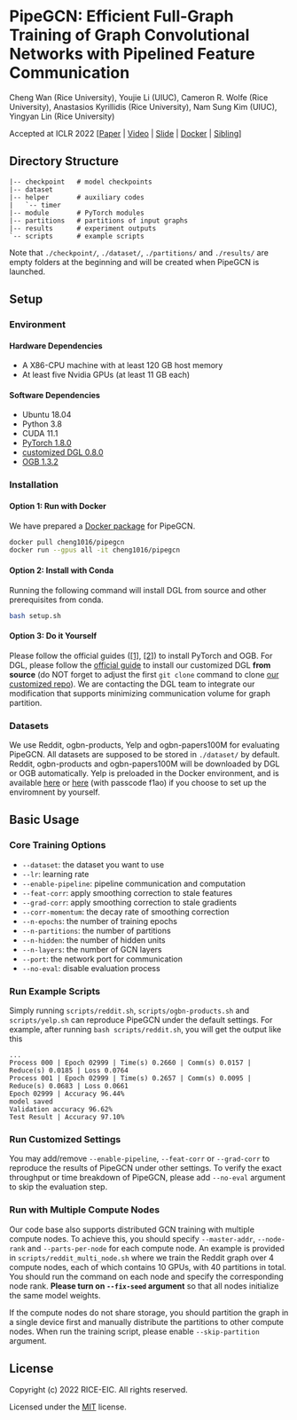 # PipeGCN: Efficient Full-Graph Training of Graph Convolutional Networks with Pipelined Feature Communication

Cheng Wan (Rice University), Youjie Li (UIUC), Cameron R. Wolfe (Rice University), Anastasios Kyrillidis (Rice University), Nam Sung Kim (UIUC), Yingyan Lin (Rice University)

Accepted at ICLR 2022 [[Paper](https://openreview.net/pdf?id=kSwqMH0zn1F) | [Video](https://youtu.be/kmUZIEbyypI) | [Slide](https://www.liyoujie.net/_files/ugd/b32cd5_c6bf49b80b144f5c90930fb04aff3100.pdf) | [Docker](https://hub.docker.com/r/cheng1016/pipegcn) | [Sibling](https://github.com/RICE-EIC/BNS-GCN)]


## Directory Structure

```
|-- checkpoint   # model checkpoints
|-- dataset
|-- helper       # auxiliary codes
|   `-- timer
|-- module       # PyTorch modules
|-- partitions   # partitions of input graphs
|-- results      # experiment outputs
`-- scripts      # example scripts
```

Note that `./checkpoint/`, `./dataset/`, `./partitions/` and `./results/` are empty folders at the beginning and will be created when PipeGCN is launched.

## Setup

### Environment

#### Hardware Dependencies

- A X86-CPU machine with at least 120 GB host memory 
- At least five Nvidia GPUs (at least 11 GB each)

#### Software Dependencies

- Ubuntu 18.04
- Python 3.8
- CUDA 11.1
- [PyTorch 1.8.0](https://github.com/pytorch/pytorch)
- [customized DGL 0.8.0](https://github.com/chwan-rice/dgl)
- [OGB 1.3.2](https://ogb.stanford.edu/docs/home/)

### Installation

#### Option 1: Run with Docker

We have prepared a [Docker package](https://hub.docker.com/r/cheng1016/pipegcn) for PipeGCN.

```bash
docker pull cheng1016/pipegcn
docker run --gpus all -it cheng1016/pipegcn
```

#### Option 2: Install with Conda

Running the following command will install DGL from source and other prerequisites from conda.

```bash
bash setup.sh
```

#### Option 3: Do it Yourself

Please follow the official guides ([[1]](https://github.com/pytorch/pytorch), [[2]](https://ogb.stanford.edu/docs/home/)) to install PyTorch and OGB. For DGL, please follow the [official guide](https://docs.dgl.ai/install/index.html#install-from-source) to install our customized DGL **from source** (do NOT forget to adjust the first `git clone` command to clone [our customized repo](https://github.com/chwan-rice/dgl)).  We are contacting the DGL team to integrate our modification that supports minimizing communication volume for graph partition.

### Datasets

We use Reddit, ogbn-products, Yelp and ogbn-papers100M for evaluating PipeGCN. All datasets are supposed to be stored in `./dataset/` by default. Reddit, ogbn-products and ogbn-papers100M will be downloaded by DGL or OGB automatically. Yelp is preloaded in the Docker environment, and is available [here](https://drive.google.com/open?id=1zycmmDES39zVlbVCYs88JTJ1Wm5FbfLz) or [here](https://pan.baidu.com/s/1SOb0SiSAXavwAcNqkttwcg) (with passcode f1ao) if you choose to set up the enviromnent by yourself. 



## Basic Usage

### Core Training Options

- `--dataset`: the dataset you want to use
- `--lr`: learning rate
- `--enable-pipeline`: pipeline communication and computation
- `--feat-corr`: apply smoothing correction to stale features
- `--grad-corr`: apply smoothing correction to stale gradients
- `--corr-momentum`: the decay rate of smoothing correction
- `--n-epochs`: the number of training epochs
- `--n-partitions`: the number of partitions
- `--n-hidden`: the number of hidden units
- `--n-layers`: the number of GCN layers
- `--port`: the network port for communication
- `--no-eval`: disable evaluation process

### Run Example Scripts

Simply running `scripts/reddit.sh`, `scripts/ogbn-products.sh` and `scripts/yelp.sh` can reproduce PipeGCN under the default settings. For example, after running `bash scripts/reddit.sh`, you will get the output like this

```
...
Process 000 | Epoch 02999 | Time(s) 0.2660 | Comm(s) 0.0157 | Reduce(s) 0.0185 | Loss 0.0764
Process 001 | Epoch 02999 | Time(s) 0.2657 | Comm(s) 0.0095 | Reduce(s) 0.0683 | Loss 0.0661
Epoch 02999 | Accuracy 96.44%
model saved
Validation accuracy 96.62%
Test Result | Accuracy 97.10%
```

### Run Customized Settings

You may add/remove `--enable-pipeline`, `--feat-corr` or `--grad-corr` to reproduce the results of PipeGCN under other settings. To verify the exact throughput or time breakdown of PipeGCN, please add `--no-eval` argument to skip the evaluation step.

### Run with Multiple Compute Nodes

Our code base also supports distributed GCN training with multiple compute nodes. To achieve this, you should specify `--master-addr`, `--node-rank` and `--parts-per-node` for each compute node. An example is provided in `scripts/reddit_multi_node.sh` where we train the Reddit graph over 4 compute nodes, each of which contains 10 GPUs, with 40 partitions in total. You should run the command on each node and specify the corresponding node rank. **Please turn on `--fix-seed` argument** so that all nodes initialize the same model weights.

If the compute nodes do not share storage, you should partition the graph in a single device first and manually distribute the partitions to other compute nodes. When run the training script, please enable `--skip-partition` argument.



## License

Copyright (c) 2022 RICE-EIC. All rights reserved.

Licensed under the [MIT](https://github.com/RICE-EIC/PipeGCN/blob/master/LICENSE) license.
